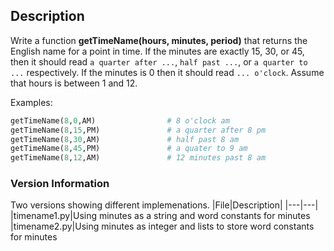 ## Description

Write a function **getTimeName(hours, minutes, period)** that returns the English name for a point in time.  If the minutes are exactly 15, 30, or 45, then it should read `a quarter after ...`, `half past ...`, or `a quarter to ...` respectively.  If the minutes is 0 then it should read `... o'clock`.  Assume that hours is between 1 and 12.

Examples:
```python
getTimeName(8,0,AM)                # 8 o'clock am
getTimeName(8,15,PM)               # a quarter after 8 pm
getTimeName(8,30,AM)               # half past 8 am
getTimeName(8,45,PM)               # a quater to 9 am
getTimeName(8,12,AM)               # 12 minutes past 8 am
```

### Version Information
Two versions showing different implemenations.
|File|Description|
|---|---|
|timename1.py|Using minutes as a string and word constants for minutes
|timename2.py|Using minutes as integer and lists to store word constants for minutes
